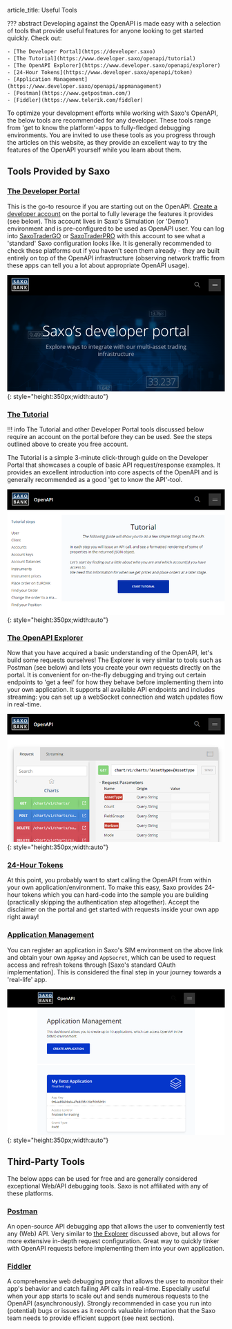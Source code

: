 article_title: Useful Tools

??? abstract
    Developing against the OpenAPI is made easy with a selection of tools that provide useful features for anyone looking to get started quickly. Check out:

    - [The Developer Portal](https://developer.saxo)
    - [The Tutorial](https://www.developer.saxo/openapi/tutorial)
    - [The OpenAPI Explorer](https://www.developer.saxo/openapi/explorer)
    - [24-Hour Tokens](https://www.developer.saxo/openapi/token)
    - [Application Management](https://www.developer.saxo/openapi/appmanagement)
    - [Postman](https://www.getpostman.com/)
    - [Fiddler](https://www.telerik.com/fiddler)
  
To optimize your development efforts while working with Saxo's OpenAPI, the below tools are recommended for any developer. These tools range from 'get to know the platform'-apps to fully-fledged debugging environments. You are invited to use these tools as you progress through the articles on this website, as they provide an excellent way to try the features of the OpenAPI yourself while you learn about them.

## Tools Provided by Saxo

### [The Developer Portal](https://developer.saxo)

This is the go-to resource if you are starting out on the OpenAPI. [Create a developer account](https://www.developer.saxo/accounts/sim/signup) on the portal to fully leverage the features it provides (see below). This account lives in Saxo's Simulation (or 'Demo') environment and is pre-configured to be used as OpenAPI user. You can log into [SaxoTraderGO](https://www.saxotrader.com/sim/login/) or [SaxoTraderPRO](https://www.home.saxo/platforms/saxotraderpro) with this account to see what a 'standard' Saxo configuration looks like. It is generally recommended to check these platforms out if you haven't seen them already - they are built entirely on top of the OpenAPI infrastructure (observing network traffic from these apps can tell you a lot about appropriate OpenAPI usage).

![The Saxo Bank Developer Portal](img/devportal1.png){: style="height:350px;width:auto"}

### [The Tutorial](https://www.developer.saxo/openapi/tutorial)

!!! info
    The Tutorial and other Developer Portal tools discussed below require an account on the portal before they can be used. See the steps outlined above to create you free account.

The Tutorial is a simple 3-minute click-through guide on the Developer Portal that showcases a couple of basic API request/response examples. It provides an excellent introduction into core aspects of the OpenAPI and is generally recommended as a good 'get to know the API'-tool.

![The Saxo Bank OpenAPI Tutorial](img/devportal2.png){: style="height:350px;width:auto"}

### [The OpenAPI Explorer](https://www.developer.saxo/openapi/explorer)

Now that you have acquired a basic understanding of the OpenAPI, let's build some requests ourselves! The Explorer is very similar to tools such as Postman (see below) and lets you create your own requests directly on the portal. It is convenient for on-the-fly debugging and trying out certain endpoints to 'get a feel' for how they behave before implementing them into your own application. It supports all available API endpoints and includes streaming: you can set up a webSocket connection and watch updates flow in real-time.

![The Saxo Bank OpenAPI Explorer](img/devportal3.png){: style="height:350px;width:auto"}

### [24-Hour Tokens](https://www.developer.saxo/openapi/token)

At this point, you probably want to start calling the OpenAPI from within your own application/environment. To make this easy, Saxo provides 24-hour tokens which you can hard-code into the sample you are building (practically skipping the authentication step altogether). Accept the disclaimer on the portal and get started with requests inside your own app right away!

### [Application Management](https://www.developer.saxo/openapi/appmanagement)

You can register an application in Saxo's SIM environment on the above link and obtain your own `AppKey` and `AppSecret`, which can be used to request access and refresh tokens through [Saxo's standard OAuth implementation]. This is considered the final step in your journey towards a 'real-life' app.

![Saxo Bank OpenAPI Application Management](img/devportal4.png){: style="height:350px;width:auto"}

## Third-Party Tools

The below apps can be used for free and are generally considered exceptional Web/API debugging tools. Saxo is not affiliated with any of these platforms.

### [Postman](https://www.getpostman.com/)

An open-source API debugging app that allows the user to conveniently test any (Web) API. Very similar to [the Explorer](#the-openapi-explorer) discussed above, but allows for more extensive in-depth request configuration. Great way to quickly tinker with OpenAPI requests before implementing them into your own application.

### [Fiddler](https://www.telerik.com/fiddler)

A comprehensive web debugging proxy that allows the user to monitor their app's behavior and catch failing API calls in real-time. Especially useful when your app starts to scale out and sends numerous requests to the OpenAPI (asynchronously). Strongly recommended in case you run into (potential) bugs or issues as it records valuable information that the Saxo team needs to provide efficient support (see next section).